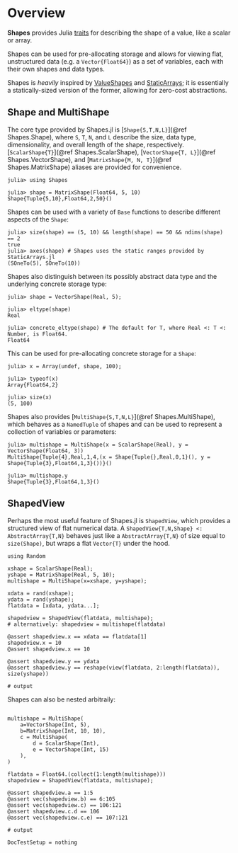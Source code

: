 # Overview

**Shapes** provides Julia [traits](https://docs.julialang.org/en/latest/manual/methods/#Trait-based-dispatch-1) for
describing the shape of a value, like a scalar or array.

Shapes can be used for pre-allocating storage and allows for viewing flat, unstructured data (e.g. a `Vector{Float64}`)
as a set of variables, each with their own shapes and data types.

Shapes is _heavily_ inspired by [ValueShapes](https://github.com/oschulz/ValueShapes.jl)
and [StaticArrays](https://github.com/JuliaArrays/StaticArrays.jl); it is essentially a
statically-sized version of the former, allowing for zero-cost abstractions.

## Shape and MultiShape

The core type provided by Shapes.jl is [`Shape{S,T,N,L}`](@ref Shapes.Shape), where
`S`, `T`, `N`, and `L` describe the size, data type, dimensionality, and overall length
of the shape, respectively. [`ScalarShape{T}`](@ref Shapes.ScalarShape),
[`VectorShape{T, L}`](@ref Shapes.VectorShape),
and [`MatrixShape{M, N, T}`](@ref Shapes.MatrixShape) aliases are provided for convenience.


```jldoctest basic
julia> using Shapes

julia> shape = MatrixShape(Float64, 5, 10)
Shape{Tuple{5,10},Float64,2,50}()
```

Shapes can be used with a variety of `Base` functions to describe different
aspects of the `Shape`:
```jldoctest basic
julia> size(shape) == (5, 10) && length(shape) == 50 && ndims(shape) == 2
true
julia> axes(shape) # Shapes uses the static ranges provided by StaticArrays.jl
(SOneTo(5), SOneTo(10))
```

Shapes also distinguish between its possibly abstract data type
and the underlying concrete storage type:
```jldoctest basic
julia> shape = VectorShape(Real, 5);

julia> eltype(shape)
Real

julia> concrete_eltype(shape) # The default for T, where Real <: T <: Number, is Float64.
Float64
```

This can be used for pre-allocating concrete storage for a `Shape`:
```jldoctest basic
julia> x = Array(undef, shape, 100);

julia> typeof(x)
Array{Float64,2}

julia> size(x)
(5, 100)
```

Shapes also provides [`MultiShape{S,T,N,L}`](@ref Shapes.MultiShape), which behaves
as a `NamedTuple` of shapes and can be used to represent a collection of variables
or parameters:
```jldoctest basic
julia> multishape = MultiShape(x = ScalarShape(Real), y = VectorShape(Float64, 3))
MultiShape{Tuple{4},Real,1,4,(x = Shape{Tuple{},Real,0,1}(), y = Shape{Tuple{3},Float64,1,3}())}()

julia> multishape.y
Shape{Tuple{3},Float64,1,3}()
```

## ShapedView

Perhaps the most useful feature of Shapes.jl is `ShapedView`, which provides
a structured view of flat numerical data. A `ShapedView{T,N,Shape} <: AbstractArray{T,N}` behaves
just like a `AbstractArray{T,N}` of size equal to `size(Shape)`, but wraps a flat `Vector{T}`
under the hood.

```jldoctest basic; output=false
using Random

xshape = ScalarShape(Real);
yshape = MatrixShape(Real, 5, 10);
multishape = MultiShape(x=xshape, y=yshape);

xdata = rand(xshape);
ydata = rand(yshape);
flatdata = [xdata, ydata...];

shapedview = ShapedView(flatdata, multishape);
# alternatively: shapedview = multishape(flatdata)

@assert shapedview.x == xdata == flatdata[1]
shapedview.x = 10
@assert shapedview.x == 10

@assert shapedview.y == ydata
@assert shapedview.y == reshape(view(flatdata, 2:length(flatdata)), size(yshape))

# output

```

Shapes can also be nested arbitraily:

```jldoctest basic; output=false

multishape = MultiShape(
    a=VectorShape(Int, 5),
    b=MatrixShape(Int, 10, 10),
    c = MultiShape(
        d = ScalarShape(Int),
        e = VectorShape(Int, 15)
    ),
)

flatdata = Float64.(collect(1:length(multishape)))
shapedview = ShapedView(flatdata, multishape);

@assert shapedview.a == 1:5
@assert vec(shapedview.b) == 6:105
@assert vec(shapedview.c) == 106:121
@assert shapedview.c.d == 106
@assert vec(shapedview.c.e) == 107:121

# output

```


```@meta
DocTestSetup = nothing
```
